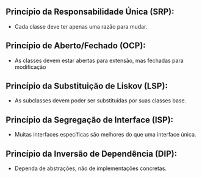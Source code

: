 ## Princípio da Responsabilidade Única (SRP):

-   Cada classe deve ter apenas uma razão para mudar.

## Princípio de Aberto/Fechado (OCP):

-   As classes devem estar abertas para extensão, mas fechadas para modificação

## Princípio da Substituição de Liskov (LSP):

-   As subclasses devem poder ser substituídas por suas classes base.

## Princípio da Segregação de Interface (ISP):

-   Muitas interfaces específicas são melhores do que uma interface única.

## Princípio da Inversão de Dependência (DIP):

-   Dependa de abstrações, não de implementações concretas.
